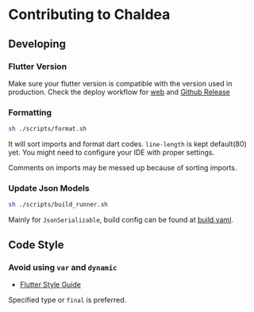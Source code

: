 # Contributing to Chaldea

## Developing

### Flutter Version

Make sure your flutter version is compatible with the version used in production. Check the deploy workflow for [web](./.github/workflows/deploy-web.yml) and [Github Release](./.github/workflows/deploy-github-release.yml)

### Formatting

```sh
sh ./scripts/format.sh
```

It will sort imports and format dart codes. `line-length` is kept default(80) yet. You might need to configure your IDE with proper settings.

Comments on imports may be messed up because of sorting imports.

### Update Json Models

```sh
sh ./scripts/build_runner.sh
```

Mainly for `JsonSerializable`, build config can be found at [build.yaml](./build.yaml).


## Code Style

### Avoid using `var` and `dynamic`

- [Flutter Style Guide](https://github.com/flutter/flutter/wiki/Style-guide-for-Flutter-repo#avoid-using-var-and-dynamic)

Specified type or `final` is preferred.
